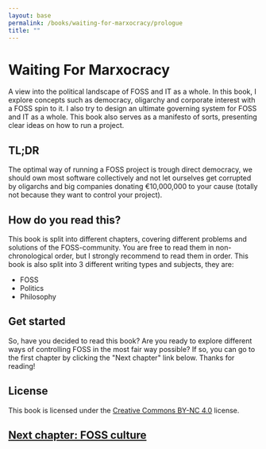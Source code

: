 ```yaml
---
layout: base
permalink: /books/waiting-for-marxocracy/prologue
title: ""
---
```


# Waiting For Marxocracy
A view into the political landscape of FOSS and IT as a whole. In this book, I explore
concepts such as democracy, oligarchy and corporate interest with a FOSS spin to it.
I also try to design an ultimate governing system for FOSS and IT as a whole. This
book also serves as a manifesto of sorts, presenting clear ideas on how to run a project.

## TL;DR
The optimal way of running a FOSS project is trough direct democracy, we should
own most software collectively and not let ourselves get corrupted by oligarchs and
big companies donating €10,000,000 to your cause (totally not because they want
to control your project).

## How do you read this?
This book is split into different chapters, covering different problems and
solutions of the FOSS-community. You are free to read them in non-chronological
order, but I strongly recommend to read them in order. This book is also split
into 3 different writing types and subjects, they are:
- FOSS
- Politics
- Philosophy

## Get started
So, have you decided to read this book? Are you ready to explore different
ways of controlling FOSS in the most fair way possible? If so, you can go to
the first chapter by clicking the "Next chapter" link below. Thanks for reading!

## License
This book is licensed under the [Creative Commons BY-NC 4.0](https://creativecommons.org/licenses/by-nc/4.0/)
license.

## [Next chapter: FOSS culture](/books/waiting-for-marxocracy/foss-culture)
